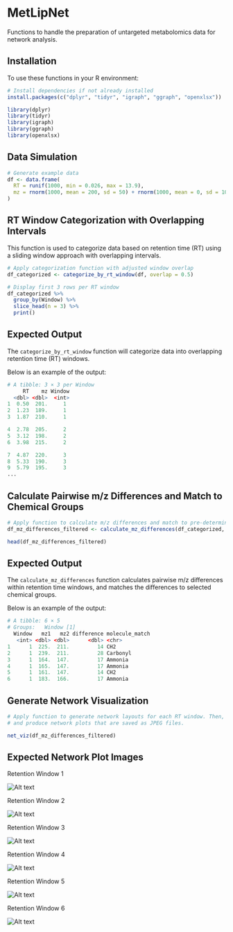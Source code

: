 # MetLipNet
Functions to handle the preparation of untargeted metabolomics data for network analysis.


## Installation

To use these functions in your R environment:

```r
# Install dependencies if not already installed
install.packages(c("dplyr", "tidyr", "igraph", "ggraph", "openxlsx"))

library(dplyr)
library(tidyr)
library(igraph)
library(ggraph)
library(openxlsx)
```

## Data Simulation

```r
# Generate example data
df <- data.frame(
  RT = runif(1000, min = 0.026, max = 13.9),
  mz = rnorm(1000, mean = 200, sd = 50) + rnorm(1000, mean = 0, sd = 10) * runif(1000, min = 0.5, max = 1.5)
)
```

## RT Window Categorization with Overlapping Intervals

This function is used to categorize data based on retention time (RT) using a sliding window approach with overlapping intervals.

```r
# Apply categorization function with adjusted window overlap
df_categorized <- categorize_by_rt_window(df, overlap = 0.5)

# Display first 3 rows per RT window
df_categorized %>%
  group_by(Window) %>%
  slice_head(n = 3) %>%
  print()
```

## Expected Output

The `categorize_by_rt_window` function will categorize data into overlapping retention time (RT) windows. 

Below is an example of the output:

```r
# A tibble: 3 × 3 per Window
     RT    mz Window
  <dbl> <dbl>  <int>
1  0.50  201.     1
2  1.23  189.     1
3  1.87  210.     1

4  2.78  205.     2
5  3.12  198.     2
6  3.98  215.     2

7  4.87  220.     3
8  5.33  190.     3
9  5.79  195.     3
...

```

## Calculate Pairwise m/z Differences and Match to Chemical Groups

```r
# Apply function to calculate m/z differences and match to pre-determined chemical groups
df_mz_differences_filtered <- calculate_mz_differences(df_categorized, selected_groups = c("17", "14", "28"))

head(df_mz_differences_filtered)

```

## Expected Output

The `calculate_mz_differences` function calculates pairwise m/z differences within retention time windows,
and matches the differences to selected chemical groups. 

Below is an example of the output:

```r
# A tibble: 6 × 5
# Groups:   Window [1]
  Window   mz1   mz2 difference molecule_match
   <int> <dbl> <dbl>      <dbl> <chr>         
1      1  225.  211.         14 CH2           
2      1  239.  211.         28 Carbonyl      
3      1  164.  147.         17 Ammonia       
4      1  165.  147.         17 Ammonia       
5      1  161.  147.         14 CH2           
6      1  183.  166.         17 Ammonia   

```

## Generate Network Visualization

```r
# Apply function to generate network layouts for each RT window. Then, save the network data to an Excel file, 
# and produce network plots that are saved as JPEG files.

net_viz(df_mz_differences_filtered)

```

## Expected Network Plot Images

Retention Window 1

![Alt text](README_files/network_RT_Window_1.jpeg?raw=true)

Retention Window 2

![Alt text](README_files/network_RT_Window_2.jpeg?raw=true)

Retention Window 3

![Alt text](README_files/network_RT_Window_3.jpeg?raw=true)

Retention Window 4

![Alt text](README_files/network_RT_Window_4.jpeg?raw=true)

Retention Window 5

![Alt text](README_files/network_RT_Window_5.jpeg?raw=true)

Retention Window 6

![Alt text](README_files/network_RT_Window_6.jpeg?raw=true)


